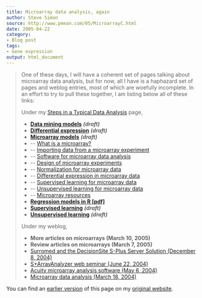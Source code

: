 ```yaml
---
title: Microarray data analysis, again
author: Steve Simon
source: http://www.pmean.com/05/MicroarrayC.html
date: 2005-04-22
category:
- Blog post
tags:
- Gene expression 
output: html_document
---
```

> One of these days, I will have a coherent set of pages talking about
> microarray data analysis, but for now, all I have is a haphazard set
> of pages and weblog entries, most of which are woefully incomplete. In
> an effort to try to pull these together, I am listing below all of
> these links:
>
> Under my [Steps in a Typical Data Analysis](../model.asp) page,
>
> -   [**Data mining models**](../model/datamining.asp) ***(draft)***
> -   **[Differential
>     expression](../model/arrayDifferentialExpression.htm)**
>     ***(draft)***
> -   **[Microarray models](../model/array.asp)** ***(draft)***
> -   \-- [What is a microarray?](../model/arrayWhatIs.htm)
> -   \-- [Importing data from a microarray
>     experiment](../model/arrayImport.htm)
> -   \-- [Software for microarray data
>     analysis](../model/arraySoftware.htm)
> -   \-- [Design of microarray experiments](../model/arrayDesign.htm)
> -   \-- [Normalization for microarray
>     data](../model/arrayNormalization.htm)
> -   \-- [Differential expression in microarray
>     data](../model/arrayDifferentialExpression.htm)
> -   \-- [Supervised learning for microarray
>     data](../model/arraySupervisedLearning.htm)
> -   \-- [Unsupervised learning for microarray
>     data](../model/arrayUnsupervisedLearning.htm)
> -   \-- [Microarray resources](../library/microarray.asp)
> -   **[Regression models in R
>     \[pdf\]](../model/images/regression%20models%20in%20R.pdf)**
> -   **[Supervised learning](../model/arraySupervisedLearning.htm)**
>     ***(draft)***
> -   **[Unsupervised
>     learning](../model/arrayUnsupervisedLearning.htm)** ***(draft)***
>
> Under my weblog,
>
> -   **More articles on microarrays (March 10, 2005)**
> -   **Review articles on microarrays (March 7, 2005)**
> -   [Surromed and the DecisionSite S-Plus Server Solution (December
>     8, 2004)](http://www.childrensmercy.org/stats/weblog2004/SurromedDecisionSite.asp)
> -   [S+ArrayAnalyzer web seminar (June
>     22, 2004)](http://www.childrensmercy.org/stats/weblog2004/ArrayAnalyzer.asp)
> -   [Acuity microarray analysis software (May
>     6, 2004)](http://www.childrensmercy.org/stats/weblog2004/acuity.asp)
> -   [Microarray data analysis (March
>     18, 2004)](http://www.childrensmercy.org/stats/weblog2004/microarray.asp)

You can find an [earlier version](http://www.pmean.com/05/MicroArrayC.html) of this page on my [original website](http://www.pmean.com/original_site.html).
